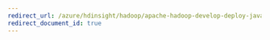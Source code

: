 ```yaml
---
redirect_url: /azure/hdinsight/hadoop/apache-hadoop-develop-deploy-java-mapreduce-linux
redirect_document_id: true
---
```

